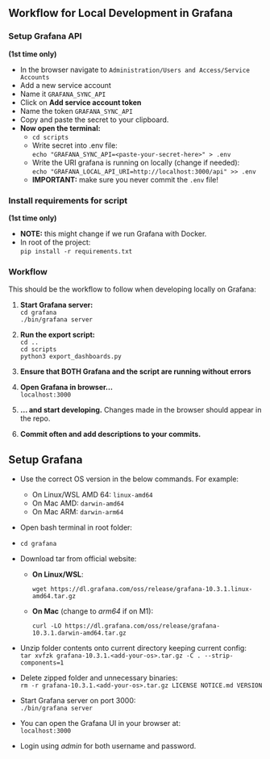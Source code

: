 ## Workflow for Local Development in Grafana

### Setup Grafana API 
**(1st time only)**

* In the browser navigate to `Administration/Users and Access/Service Accounts`
* Add a new service account
* Name it `GRAFANA_SYNC_API`
* Click on **Add service account token**
* Name the token `GRAFANA_SYNC_API`
* Copy and paste the secret to your clipboard.
* **Now open the terminal:**
    *  `cd scripts`
    * Write secret into .env file: <br>
      `echo "GRAFANA_SYNC_API=<paste-your-secret-here>" > .env`
    * Write the URI grafana is running on locally (change if needed): <br>
      `echo "GRAFANA_LOCAL_API_URI=http://localhost:3000/api" >> .env`
    * **IMPORTANT:** make sure you never commit the `.env` file!

### Install requirements for script
**(1st time only)**

* **NOTE:** this might change if we run Grafana with Docker.
* In root of the project: <br>
  `pip install -r requirements.txt`

### Workflow

This should be the workflow to follow when developing locally on Grafana:

1. **Start Grafana server: <br>**
   `cd grafana` <br>
   `./bin/grafana server`

2. **Run the export script: <br>**
   `cd ..` <br>
   `cd scripts` <br>
   `python3 export_dashboards.py` <br>
   
3. **Ensure that BOTH Grafana and the script are running without errors <br>**

4. **Open Grafana in browser... <br>**
   `localhost:3000` <br>

5. **... and start developing.**
   Changes made in the browser should appear in the repo.
   
6. **Commit often and add descriptions to your commits.**



## Setup Grafana

* Use the correct OS version in the below commands. For example:
    * On Linux/WSL AMD 64: `linux-amd64`
    * On Mac AMD: `darwin-amd64`
    * On Mac ARM: `darwin-arm64`

* Open bash terminal in root folder:

* `cd grafana`

* Download tar from official website:  
    * **On Linux/WSL**: 
        ```
        wget https://dl.grafana.com/oss/release/grafana-10.3.1.linux-amd64.tar.gz
        ```
    * **On Mac** (change to *arm64* if on M1): 
        ```
        curl -LO https://dl.grafana.com/oss/release/grafana-10.3.1.darwin-amd64.tar.gz
        ```

* Unzip folder contents onto current directory keeping current config: <br>
  `tar xvfzk grafana-10.3.1.<add-your-os>.tar.gz -C . --strip-components=1`

* Delete zipped folder and unnecessary binaries: <br>
  `rm -r grafana-10.3.1.<add-your-os>.tar.gz LICENSE NOTICE.md VERSION`

* Start Grafana server on port 3000: <br>
    `./bin/grafana server`

* You can open the Grafana UI in your browser at: <br>
    `localhost:3000`

* Login using _admin_ for both username and password.
